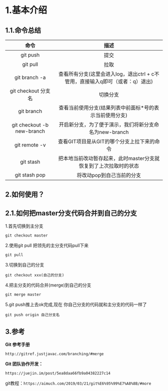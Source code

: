 # 1.基本介绍

## 1.1.命令总结

| 命令 | 描述 |
| :---: | :---: |
| git push | 提交 |
| git pull | 拉取 |
| git branch -a | 查看所有分支\(这里会进入log，退出ctrl + c不管用，直接输入q即可（或者：q）退出\) |
| git checkout 分支名 | 切换分支 |
| git branch | 查看当前使用分支\(结果列表中前面标\*号的表示当前使用分支\) |
| git checkout -b new-branch | 开启新分支，为了便于演示，我们将新分支命名为new-branch |
| git remote -v | 查看GIT项目是从GIT的哪个分支上拉下来的命令 |
| git stash | 把本地当前改动暂存起来，此时master分支就恢复到了上次拉取时的状态 |
| git stash pop | 将改动pop到自己当前的分支 |



## 2.如何使用？

## 2.1.如何把master分支代码合并到自己的分支

1.首先切换到主分支

```
git checkout master
```

2.使用git pull 把领先的主分支代码pull下来

```
git pull
```

3.切换到自己的分支

```
git checkout xxx(自己的分支)
```

4.把主分支的代码合并\(merge\)到自己的分支

```
git merge master
```

5.git push推上去ok完成,现在 你自己分支的代码就和主分支的代码一样了

```
git push origin 自己分支名
```

## 3.参考
**Git 参考手册**


```
http://gitref.justjavac.com/branching/#merge
```



**Git 团队协作开发：**


```
https://juejin.im/post/5ea8daa66fb9a04382227c14
```



git教程：`https://aimuch.com/2019/03/21/git%E6%95%99%E7%A8%8B/#more`

